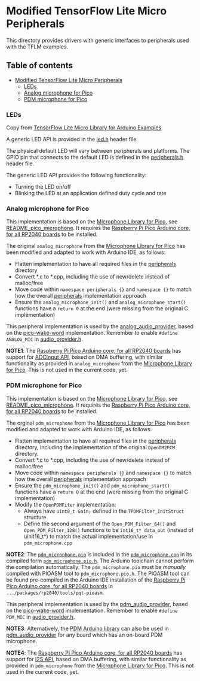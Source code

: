 # Modified TensorFlow Lite Micro Peripherals

This directory provides drivers with generic interfaces to peripherals used with the TFLM examples.

## Table of contents
<!--ts-->
* [Modified TensorFlow Lite Micro Peripherals](#tensorflow-lite-micro-peripherals)
  * [LEDs](#leds)
  * [Analog microphone for Pico](#analog-microphone-for-pico)
  * [PDM microphone for Pico](#pdm-microphone-for-pico)

<!--te-->


### LEDs

Copy from [TensorFlow Lite Micro Library for Arduino Examples](https://github.com/tensorflow/tflite-micro-arduino-examples).

A generic LED API is provided in the [led.h](/src/peripherals/led.h) header file.

The physical default LED will vary between peripherals and platforms.
The GPIO pin that connects to the default LED is defined in the
[peripherals.h](/src/peripherals/peripherals.h) header file.

The generic LED API provides the following functionality:

* Turning the LED on/off
* Blinking the LED at an application defined duty cycle and rate

### Analog microphone for Pico

This implementation is based on the [Microphone Library for Pico](https://github.com/ArmDeveloperEcosystem/microphone-library-for-pico), see [README_pico_microphone](/src/peripherals/README_pico_microphone.md). It requires the [Raspberry Pi Pico Arduino core, for all RP2040 boards](https://github.com/earlephilhower/arduino-pico) to be installed.

The original `analog_microphone` from the [Microphone Library for Pico](https://github.com/ArmDeveloperEcosystem/microphone-library-for-pico/) has been modified and adapted to work with Arduino IDE, as follows:
* Flatten implementation to have all required files in the [peripherals](/src/peripherals/) directory
* Convert *.c to *.cpp, including the use of new/delete instead of malloc/free
* Move code within `namespace peripherals {}` and `namespace {}` to match how the overall [peripherals](/src/peripherals/) implementation approach
* Ensure the `analog_microphone_init()` and `analog_microphone_start()` functions have a `return 0` at the end (were missing from the original C implementation)

This peripheral implementation is used by the [analog_audio_provider](/examples/micro_speech_pico/analog_audio_provider.cpp), based on the [pico-wake-word](https://github.com/henriwoodcock/pico-wake-word/) implementation. Remember to enable `#define ANALOG_MIC` in 
[audio_provider.h](/examples/micro_speech_pico/audio_provider.h).

**NOTE1**: The [Raspberry Pi Pico Arduino core, for all RP2040 boards](https://github.com/earlephilhower/arduino-pico) has support for [ADCInput API](https://arduino-pico.readthedocs.io/en/latest/adc.html), based on DMA buffering, with similar functionality as provided in `analog_microphone` from the [Microphone Library for Pico](https://github.com/ArmDeveloperEcosystem/microphone-library-for-pico/). This is not used in the current code, yet.

### PDM microphone for Pico

This implementation is based on the [Microphone Library for Pico](https://github.com/ArmDeveloperEcosystem/microphone-library-for-pico), see [README_pico_microphone](/src/peripherals/README_pico_microphone.md). It requires the [Raspberry Pi Pico Arduino core, for all RP2040 boards](https://github.com/earlephilhower/arduino-pico) to be installed.

The orginal `pdm_microphone` from the [Microphone Library for Pico](https://github.com/ArmDeveloperEcosystem/microphone-library-for-pico/) has been modified and adapted to work with Arduino IDE, as follows:
* Flatten implementation to have all required files in the [peripherals](/src/peripherals/) directory, including the implementation of the original `OpenDM2PCM` directory.
* Convert *.c to *.cpp, including the use of new/delete instead of malloc/free
* Move code within `namespace peripherals {}` and `namespace {}` to match how the overall [peripherals](/src/peripherals/) implementation approach
* Ensure the `pdm_microphone_init()` and `pdm_microphone_start()` functions have a `return 0` at the end (were missing from the original C implementation)
* Modify the `OpenPDMFiter` implementation:
  * Always have `uint8_t Gain;` defined in the `TPDMFilter_InitStruct` structure
  * Define the second argument of the `Open_PDM_Filter_64()` and `Open_PDM_Filter_128()` functions to be `int16_t* data_out` (instead of uinit16_t*) to match the actual implementation/use in `pdm_microphone.cpp`

**NOTE2**: The [`pdm_microphone.pio`](/src/peripherals/pdm_microphone.pio) is included in the [`pdm_microphone.cpp`](/src/peripherals/pdm_microphone.cpp) in its compiled form [`pdm_microphone.pio.h`](/src/peripherals/pdm_microphone.pio.h). The Arduino toolchain cannot perform the compilation automatically. The `pdm_microphone.pio` must be _manually_ compiled with PIOASM tool to `pdm_microphone.pio.h`. The PIOASM tool can be found pre-compiled in the Arduino IDE installation of the [Raspberry Pi Pico Arduino core, for all RP2040 boards](https://github.com/earlephilhower/arduino-pico) in `.../packages/rp2040/tools/pqt-pioasm`.


This peripheral implementation is used by the [pdm_audio_provider](/examples/micro_speech_pico/pdm_audio_provider.cpp), based on the [pico-wake-word](https://github.com/henriwoodcock/pico-wake-word/) implementation. Remember to enable `#define PDM_MIC` in
[audio_provider.h](/examples/micro_speech_pico/audio_provider.h).

**NOTE3**: Alternatively, the [PDM Arduino library](https://docs.arduino.cc/learn/built-in-libraries/pdm/) can also be used in [pdm_audio_provider](/examples/micro_speech_pico/pdm_audio_provider.cpp) for any board which has an on-board PDM microphone.

**NOTE4**: The [Raspberry Pi Pico Arduino core, for all RP2040 boards](https://github.com/earlephilhower/arduino-pico) has support for [I2S API](https://arduino-pico.readthedocs.io/en/latest/i2s.html), based on DMA buffering, with similar functionality as provided in `pdm_microphone` from the [Microphone Library for Pico](https://github.com/ArmDeveloperEcosystem/microphone-library-for-pico/). This is not used in the current code, yet.
